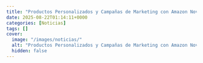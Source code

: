 ```yaml
---
title: "Productos Personalizados y Campañas de Marketing con Amazon Nova en Bedrock"
date: 2025-08-22T01:14:11+0000
categories: [Noticias]
tags: []
cover:
  image: "/images/noticias/"
  alt: "Productos Personalizados y Campañas de Marketing con Amazon Nova en Bedrock"
  hidden: false
---
```



